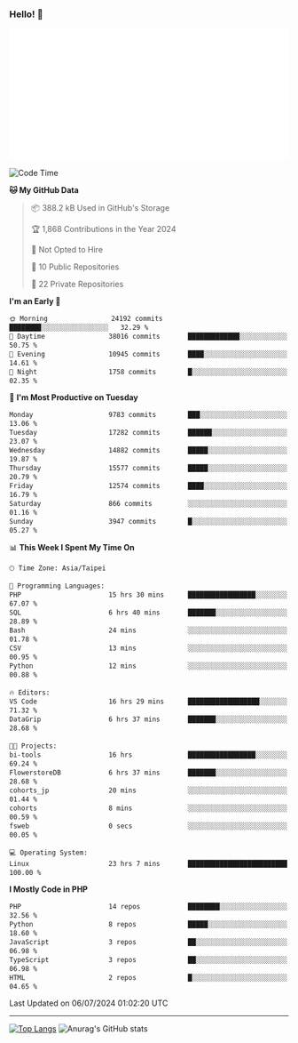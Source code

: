 ### Hello! 👋

![Metrics](/metrics.classic.svg)

<!--START_SECTION:waka-->
![Code Time](http://img.shields.io/badge/Code%20Time-1%2C604%20hrs%2022%20mins-blue)

**🐱 My GitHub Data** 

> 📦 388.2 kB Used in GitHub's Storage 
 > 
> 🏆 1,868 Contributions in the Year 2024
 > 
> 🚫 Not Opted to Hire
 > 
> 📜 10 Public Repositories 
 > 
> 🔑 22 Private Repositories 
 > 
**I'm an Early 🐤** 

```text
🌞 Morning                24192 commits       ████████░░░░░░░░░░░░░░░░░   32.29 % 
🌆 Daytime                38016 commits       █████████████░░░░░░░░░░░░   50.75 % 
🌃 Evening                10945 commits       ████░░░░░░░░░░░░░░░░░░░░░   14.61 % 
🌙 Night                  1758 commits        █░░░░░░░░░░░░░░░░░░░░░░░░   02.35 % 
```
📅 **I'm Most Productive on Tuesday** 

```text
Monday                   9783 commits        ███░░░░░░░░░░░░░░░░░░░░░░   13.06 % 
Tuesday                  17282 commits       ██████░░░░░░░░░░░░░░░░░░░   23.07 % 
Wednesday                14882 commits       █████░░░░░░░░░░░░░░░░░░░░   19.87 % 
Thursday                 15577 commits       █████░░░░░░░░░░░░░░░░░░░░   20.79 % 
Friday                   12574 commits       ████░░░░░░░░░░░░░░░░░░░░░   16.79 % 
Saturday                 866 commits         ░░░░░░░░░░░░░░░░░░░░░░░░░   01.16 % 
Sunday                   3947 commits        █░░░░░░░░░░░░░░░░░░░░░░░░   05.27 % 
```


📊 **This Week I Spent My Time On** 

```text
🕑︎ Time Zone: Asia/Taipei

💬 Programming Languages: 
PHP                      15 hrs 30 mins      █████████████████░░░░░░░░   67.07 % 
SQL                      6 hrs 40 mins       ███████░░░░░░░░░░░░░░░░░░   28.89 % 
Bash                     24 mins             ░░░░░░░░░░░░░░░░░░░░░░░░░   01.78 % 
CSV                      13 mins             ░░░░░░░░░░░░░░░░░░░░░░░░░   00.95 % 
Python                   12 mins             ░░░░░░░░░░░░░░░░░░░░░░░░░   00.88 % 

🔥 Editors: 
VS Code                  16 hrs 29 mins      ██████████████████░░░░░░░   71.32 % 
DataGrip                 6 hrs 37 mins       ███████░░░░░░░░░░░░░░░░░░   28.68 % 

🐱‍💻 Projects: 
bi-tools                 16 hrs              █████████████████░░░░░░░░   69.24 % 
FlowerstoreDB            6 hrs 37 mins       ███████░░░░░░░░░░░░░░░░░░   28.68 % 
cohorts_jp               20 mins             ░░░░░░░░░░░░░░░░░░░░░░░░░   01.44 % 
cohorts                  8 mins              ░░░░░░░░░░░░░░░░░░░░░░░░░   00.59 % 
fsweb                    0 secs              ░░░░░░░░░░░░░░░░░░░░░░░░░   00.05 % 

💻 Operating System: 
Linux                    23 hrs 7 mins       █████████████████████████   100.00 % 
```

**I Mostly Code in PHP** 

```text
PHP                      14 repos            ████████░░░░░░░░░░░░░░░░░   32.56 % 
Python                   8 repos             █████░░░░░░░░░░░░░░░░░░░░   18.60 % 
JavaScript               3 repos             ██░░░░░░░░░░░░░░░░░░░░░░░   06.98 % 
TypeScript               3 repos             ██░░░░░░░░░░░░░░░░░░░░░░░   06.98 % 
HTML                     2 repos             █░░░░░░░░░░░░░░░░░░░░░░░░   04.65 % 
```




 Last Updated on 06/07/2024 01:02:20 UTC
<!--END_SECTION:waka-->

<hr>

<span style="display:inline-block">[![Top Langs](https://github-readme-stats.vercel.app/api/top-langs/?username=maureendadap&layout=compact&theme=transparent)](https://github.com/anuraghazra/github-readme-stats)</span>
<span style="display:inline-block">![Anurag's GitHub stats](https://github-readme-stats.vercel.app/api?username=maureendadap&show_icons=true&theme=transparent&count_private=true)</span>

<!--
**MaureenDadap/maureendadap** is a ✨ _special_ ✨ repository because its `README.md` (this file) appears on your GitHub profile.

Here are some ideas to get you started:

- 🔭 I’m currently working on ...
- 🌱 I’m currently learning ...
- 👯 I’m looking to collaborate on ...
- 🤔 I’m looking for help with ...
- 💬 Ask me about ...
- 📫 How to reach me: ...
- 😄 Pronouns: ...
- ⚡ Fun fact: ...
-->

